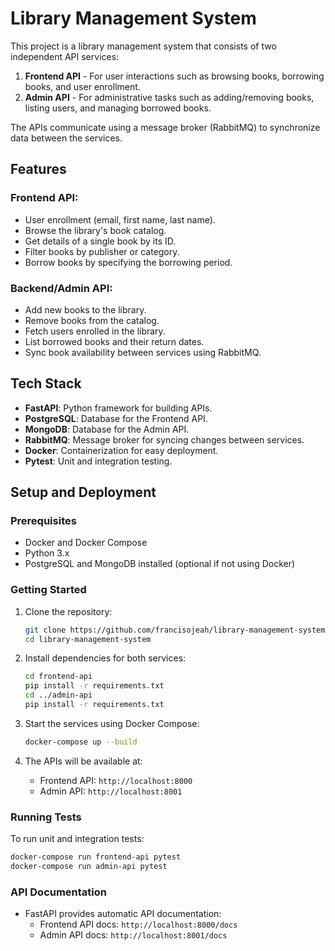 # Library Management System

This project is a library management system that consists of two independent API services:
1. **Frontend API** - For user interactions such as browsing books, borrowing books, and user enrollment.
2. **Admin API** - For administrative tasks such as adding/removing books, listing users, and managing borrowed books.

The APIs communicate using a message broker (RabbitMQ) to synchronize data between the services.

## Features

### Frontend API:
- User enrollment (email, first name, last name).
- Browse the library's book catalog.
- Get details of a single book by its ID.
- Filter books by publisher or category.
- Borrow books by specifying the borrowing period.

### Backend/Admin API:
- Add new books to the library.
- Remove books from the catalog.
- Fetch users enrolled in the library.
- List borrowed books and their return dates.
- Sync book availability between services using RabbitMQ.

## Tech Stack
- **FastAPI**: Python framework for building APIs.
- **PostgreSQL**: Database for the Frontend API.
- **MongoDB**: Database for the Admin API.
- **RabbitMQ**: Message broker for syncing changes between services.
- **Docker**: Containerization for easy deployment.
- **Pytest**: Unit and integration testing.

## Setup and Deployment

### Prerequisites
- Docker and Docker Compose
- Python 3.x
- PostgreSQL and MongoDB installed (optional if not using Docker)

### Getting Started
1. Clone the repository:
   ```bash
   git clone https://github.com/francisojeah/library-management-system.git
   cd library-management-system
   ```

2. Install dependencies for both services:
   ```bash
   cd frontend-api
   pip install -r requirements.txt
   cd ../admin-api
   pip install -r requirements.txt
   ```

3. Start the services using Docker Compose:
   ```bash
   docker-compose up --build
   ```

4. The APIs will be available at:
   - Frontend API: `http://localhost:8000`
   - Admin API: `http://localhost:8001`

### Running Tests
To run unit and integration tests:
```bash
docker-compose run frontend-api pytest
docker-compose run admin-api pytest
```

### API Documentation
- FastAPI provides automatic API documentation:
  - Frontend API docs: `http://localhost:8000/docs`
  - Admin API docs: `http://localhost:8001/docs`

